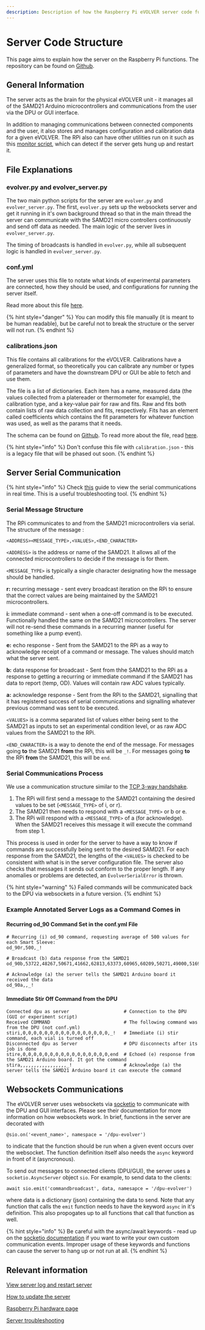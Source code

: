 ```yaml
---
description: Description of how the Raspberry Pi eVOLVER server code functions.
---
```


# Server Code Structure

This page aims to explain how the server on the Raspberry Pi functions. The repository can be found on [Github](https://github.com/FYNCH-BIO/dpu).

## General Information

The server acts as the brain for the physical eVOLVER unit - it manages all of the SAMD21 Arduino microcontrollers and communications from the user via the DPU or GUI interface.

In addition to managing communications between connected components and the user, it also stores and manages configuration and calibration data for a given eVOLVER. The RPi also can have other utilities run on it such as this [monitor script](https://github.com/FYNCH-BIO/evolver/blob/master/utils/server\_monitor.sh), which can detect if the server gets hung up and restart it.

## File Explanations

### evolver.py and evolver\_server.py

The two main python scripts for the server are `evolver.py` and `evolver_server.py`. The first, `evolver.py` sets up the websockets server and get it running in it's own background thread so that in the main thread the server can communicate with the SAMD21 micro controllers continuously and send off data as needed. The main logic of the server lives in `evolver_server.py`.

The timing of broadcasts is handled in `evolver.py`, while all subsequent logic is handled in `evolver_server.py`.

### conf.yml

The server uses this file to notate what kinds of experimental parameters are connected, how they should be used, and configurations for running the server itself.

Read more about this file [here](configuration-files-conf.yml.md).

{% hint style="danger" %}
You can modify this file manually (it is meant to be human readable), but be careful not to break the structure or the server will not run.&#x20;
{% endhint %}

### calibrations.json

This file contains all calibrations for the eVOLVER. Calibrations have a generalized format, so theoretically you can calibrate any number or types of parameters and have the downstream DPU or GUI be able to fetch and use them.

The file is a list of dictionaries. Each item has a name, measured data (the values collected from a platereader or thermometer for example), the calibration type, and a key-value pair for raw and fits. Raw and fits both contain lists of raw data collection and fits, respectively. Fits has an element called coefficients which contains the fit parameters for whatever function was used, as well as the params that it needs.

The schema can be found on [Github](https://github.com/FYNCH-BIO/evolver/blob/master/cal\_schema.json). To read more about the file, read [here](broken-reference).

{% hint style="info" %}
Don't confuse this file with `calibration.json` - this is a legacy file that will be phased out soon.
{% endhint %}

## Server Serial Communication

{% hint style="info" %}
Check [this](../../guides/view-the-server-log-and-restart-server.md) guide to view the serial communications in real time. This is a useful troubleshooting tool.
{% endhint %}

### Serial Message Structure

The RPi communicates to and from the SAMD21 microcontrollers via serial. The structure of the message :

`<ADDRESS><MESSAGE_TYPE>,<VALUES>,<END_CHARACTER>`

`<ADDRESS>` is the address or name of the SAMD21. It allows all of the connected microcontrollers to decide if the message is for them.

`<MESSAGE_TYPE>` is typically a single character designating how the message should be handled.

**r:** recurring message - sent every broadcast iteration on the RPi to ensure that the correct values are being maintained by the SAMD21 microcontrollers.

**i:** immediate command - sent when a one-off command is to be executed. Functionally handled the same on the SAMD21 microcontrollers. The server will not re-send these commands in a recurring manner (useful for something like a pump event).

**e:** echo response - Sent from the SAMD21 to the RPi as a way to acknowledge receipt of a command or message. The values should match what the server sent.

**b:** data response for broadcast - Sent from thhe SAMD21 to the RPi as a response to getting a recurring or immediate command if the SAMD21 has data to report (temp, OD). Values will contain raw ADC values typically.

**a:** acknowledge response - Sent from the RPi to the SAMD21, signalling that it has registered success of serial communications and signalling whatever previous command was sent to be executed.&#x20;

`<VALUES>` is a comma separated list of values either being sent to the SAMD21 as inputs to set an experimental condition level, or as raw ADC values from the SAMD21 to the RPi.

`<END_CHARACTER>` is a way to denote the end of the message. For messages going **to** the SAMD21 **from** the RPi, this will be `_!`. For messages going **to** the RPi **from** the SAMD21, this will be `end`.

### Serial Communications Process

We use a communication structure similar to the [TCP 3-way handshake](https://en.wikipedia.org/wiki/Handshaking).&#x20;

1. The RPi will first send a message to the SAMD21 containing the desired values to be set (`<MESSAGE_TYPE>` of i, or r).&#x20;
2. The SAMD21 then needs to respond with a `<MESSAGE_TYPE>` or b or e.&#x20;
3. The RPi will respond with a `<MESSAGE_TYPE>` of a (for acknowledge). When the SAMD21 receives this message it will execute the command from step 1.

This process is used in order for the server to have a way to know if commands are successfully being sent to the desired SAMD21. For each response from the SAMD21, the lengths of the `<VALUES>` is checked to be consistent with what is in the server configuration file. The server also checks that messages it sends out conform to the proper length. If any anomalies or problems are detected, an `EvolverSerialError` is thrown.

{% hint style="warning" %}
Failed commands will be communicated back to the DPU via websockets in a future version.
{% endhint %}

### Example Annotated Server Logs as a Command Comes in

#### Recurring od\_90 Command Set in the conf.yml File

```
# Recurring (i) od_90 command, requesting average of 500 values for each Smart Sleeve:
od_90r,500,_!

# Broadcast (b) data response from the SAMD21
od_90b,53722,48267,50671,41662,62813,63373,60965,60209,50271,49000,51695,56800,61598,62685,60486,62862,end

# Acknowledge (a) the server tells the SAMD21 Arduino board it received the data
od_90a,,_!
```

#### Immediate Stir Off Command from the DPU

```
Connected dpu as server                    # Connection to the DPU (GUI or experiment script)
Received COMMAND                           # The following command was from the DPU (not conf.yml)
stiri,0,0,0,0,0,0,0,0,0,0,0,0,0,0,0,0,_!   # Immediate (i) stir command, each vial is turned off
Disconnected dpu as Server                 # DPU disconnects after its job is done
stire,0,0,0,0,0,0,0,0,0,0,0,0,0,0,0,0,end  # Echoed (e) response from the SAMD21 Arduino board. It got the command 
stira,,,,,,,,,,,,,,,,,_!                   # Acknowledge (a) the server tells the SAMD21 Arduino board it can execute the command
```

## Websockets Communications

The eVOLVER server uses websockets via [socketio](https://python-socketio.readthedocs.io/en/latest/index.html) to communicate with the DPU and GUI interfaces. Please see their documentation for more information on how websockets work. In brief, functions in the server are decorated with

```
@sio.on('<event_name>', namespace = '/dpu-evolver')
```

to indicate that the function should be run when a given event occurs over the websocket. The function definition itself also needs the `async` keyword in front of it (asyncronous).

To send out messages to connected clients (DPU/GUI), the server uses a `socketio.AsyncServer` object `sio`. For example, to send data to the clients:

```
await sio.emit('commandbroadcast', data, namesapce = '/dpu-evolver')
```

where data is a dictionary (json) containing the data to send. Note that any function that calls the `emit` function needs to have the keyword `async` in it's definition. This also propogates up to all functions that call that function as well.

{% hint style="info" %}
Be careful with the async/await keywords - read up on the [socketio documentation](https://python-socketio.readthedocs.io/en/latest/index.html) if you want to write your own custom communication events. Improper usage of these keywords and functions can cause the server to hang up or not run at all.
{% endhint %}

## Relevant information

[View server log and restart server](../../guides/view-the-server-log-and-restart-server.md)

[How to update the server](../../guides/updating-the-evolver-server.md)

[Raspberry Pi hardware page](../../hardware/raspberry-pi.md)

[Server troubleshooting](../../troubleshooting/server-troubleshooting.md)
